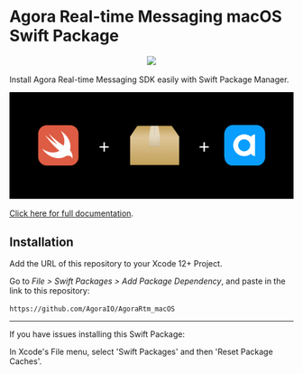 # Agora Real-time Messaging macOS Swift Package

<p align="center">
  <img src="https://github.com/AgoraIO/AgoraRtm_macOS/actions/workflows/swiftpm-resolve.yml/badge.svg"/>
</p>


Install Agora Real-time Messaging SDK easily with Swift Package Manager.

![](media/swiftpm-agora.png)

[Click here for full documentation](https://docs.agora.io/en/Real-time-Messaging/landing-page?platform=macOS).

## Installation

Add the URL of this repository to your Xcode 12+ Project.

Go to _File > Swift Packages > Add Package Dependency_, and paste in the link to this repository:

`https://github.com/AgoraIO/AgoraRtm_macOS`

---

If you have issues installing this Swift Package:

In Xcode's File menu, select 'Swift Packages' and then 'Reset Package Caches'.
